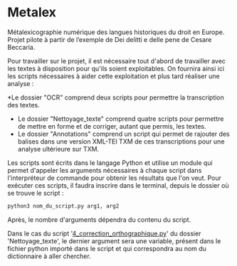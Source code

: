 # Metalex
Métalexicographie numérique des langues historiques du droit en Europe. Projet pilote à partir de l’exemple de Dei delitti e delle pene de Cesare Beccaria.

Pour travailler sur le projet, il est nécessaire tout d'abord de travailler avec les textes à disposition pour qu'ils soient exploitables.
On fournira ainsi ici les scripts nécessaires à aider cette exploitation et plus tard réaliser une analyse :

*Le dossier "OCR" comprend deux scripts pour permettre la transcription des textes.
* Le dossier "Nettoyage_texte" comprend quatre scripts pour permettre de mettre en forme et de corriger, autant que permis, les textes.
* Le dossier "Annotations" comprend un script qui permet de rajouter des balises dans une version XML-TEI TXM de ces transcriptions pour une analyse ultérieure sur TXM.

Les scripts sont écrits dans le langage Python et utilise un module qui permet d'appeler les arguments nécessaires à chaque script dans l'interpréteur de commande pour obtenir les résultats que l'on veut.
Pour exécuter ces scripts, il faudra inscrire dans le terminal, depuis le dossier où se trouve le script : 

```bash
python3 nom_du_script.py arg1, arg2
```

Après, le nombre d'arguments dépendra du contenu du script. 

Dans le cas du script '[4_correction_orthographique.py](https://github.com/PSIG-EHESS/metalex/blob/master/Nettoyage%20de%20texte/4_correction_orthographique.py)' du dossier 'Nettoyage_texte', le dernier argument sera une variable, présent dans le fichier python importé dans le script et qui correspondra au nom du dictionnaire à aller chercher.

